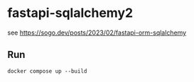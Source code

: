 # fastapi-sqlalchemy2

see https://sogo.dev/posts/2023/02/fastapi-orm-sqlalchemy

## Run

```
docker compose up --build
```
